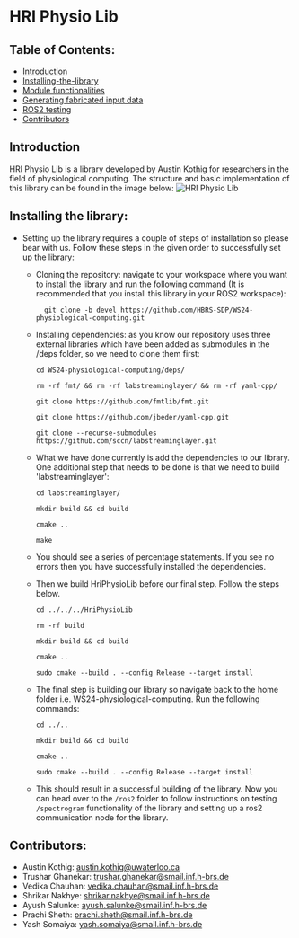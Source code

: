 # HRI Physio Lib 

## Table of Contents:

  - [Introduction](https://github.com/HBRS-SDP/WS24-physiological-computing/tree/devel?tab=readme-ov-file#introduction)
  - [Installing-the-library](https://github.com/HBRS-SDP/WS24-physiological-computing/tree/devel?tab=readme-ov-file#installing-the-library)
  - [Module functionalities](https://github.com/HBRS-SDP/WS24-physiological-computing/tree/devel/HriPhysioLib)
  - [Generating fabricated input data](https://github.com/HBRS-SDP/WS24-physiological-computing/tree/devel/HriPhysioLib/data)
  - [ROS2 testing](https://github.com/HBRS-SDP/WS24-physiological-computing/tree/devel/ros2)
  - [Contributors](https://github.com/HBRS-SDP/WS24-physiological-computing/edit/devel/README.md#contributors)

## Introduction
HRI Physio Lib is a library developed by Austin Kothig for researchers in the field of physiological computing. The structure and basic implementation of this library can be found in the image below:
![HRI Physio Lib](https://github.com/user-attachments/assets/894adccd-6bd8-4dcc-8718-edef5a2d8647)

## Installing the library:
- Setting up the library requires a couple of steps of installation so please bear with us. Follow these steps in the given order to successfully set up the library:
  - Cloning the repository: navigate to your workspace where you want to install the library and run the following command (It is recommended that you install this library in your ROS2 workspace):<br>
    ```
      git clone -b devel https://github.com/HBRS-SDP/WS24-physiological-computing.git
    ```
    
  - Installing dependencies: as you know our repository uses three external libraries which have been added as submodules in the /deps folder, so we need to clone them first:<br>
      ```
    cd WS24-physiological-computing/deps/
      ```
      ```
    rm -rf fmt/ && rm -rf labstreaminglayer/ && rm -rf yaml-cpp/
      ```
      ```
    git clone https://github.com/fmtlib/fmt.git
      ```
      ```
    git clone https://github.com/jbeder/yaml-cpp.git
      ```
      ```
    git clone --recurse-submodules https://github.com/sccn/labstreaminglayer.git
      ```
    
  - What we have done currently is add the dependencies to our library. One additional step that needs to be done is that we need to build 'labstreaminglayer':
      ```
    cd labstreaminglayer/
      ```
      ```
    mkdir build && cd build
      ```
      ```
    cmake ..
      ```
      ```
    make
      ```
  - You should see a series of percentage statements. If you see no errors then you have successfully installed the dependencies.
  - Then we build HriPhysioLib before our final step. Follow the steps below.
     ```
     cd ../../../HriPhysioLib
     ```
     ```
     rm -rf build
     ```
     ```
     mkdir build && cd build
     ```
    ```
    cmake ..
    ```
    ```
    sudo cmake --build . --config Release --target install
    ```
  - The final step is building our library so navigate back to the home folder i.e. WS24-physiological-computing. Run the following commands:
      ```
      cd ../..
      ```
      ```
      mkdir build && cd build
      ```
      ```
      cmake ..
      ```
      ```
      sudo cmake --build . --config Release --target install
      ```
  - This should result in a successful building of the library. Now you can head over to the `/ros2` folder to follow instructions on testing `/spectrogram` functionality of the library and setting up a ros2 communication node for the library.


## Contributors:
- Austin Kothig: austin.kothig@uwaterloo.ca
- Trushar Ghanekar: trushar.ghanekar@smail.inf.h-brs.de
- Vedika Chauhan: vedika.chauhan@smail.inf.h-brs.de
- Shrikar Nakhye: shrikar.nakhye@smail.inf.h-brs.de
- Ayush Salunke: ayush.salunke@smail.inf.h-brs.de
- Prachi Sheth: prachi.sheth@smail.inf.h-brs.de
- Yash Somaiya: yash.somaiya@smail.inf.h-brs.de

      
      
  
